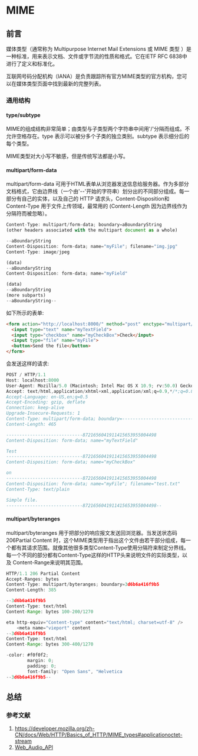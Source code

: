 # MIME

## 前言

媒体类型（通常称为 Multipurpose Internet Mail Extensions 或 MIME 类型 ）是一种标准，用来表示文档、文件或字节流的性质和格式。它在IETF RFC 6838中进行了定义和标准化。

互联网号码分配机构（IANA）是负责跟踪所有官方MIME类型的官方机构，您可以在媒体类型页面中找到最新的完整列表。

### 通用结构

#### type/subtype

MIME的组成结构非常简单；由类型与子类型两个字符串中间用'/'分隔而组成。不允许空格存在。type 表示可以被分多个子类的独立类别。subtype 表示细分后的每个类型。

MIME类型对大小写不敏感，但是传统写法都是小写。

#### multipart/form-data

multipart/form-data 可用于HTML表单从浏览器发送信息给服务器。作为多部分文档格式，它由边界线（一个由'--'开始的字符串）划分出的不同部分组成。每一部分有自己的实体，以及自己的 HTTP 请求头，Content-Disposition和 Content-Type 用于文件上传领域，最常用的 (Content-Length 因为边界线作为分隔符而被忽略）。

```js
Content-Type: multipart/form-data; boundary=aBoundaryString
(other headers associated with the multipart document as a whole)

--aBoundaryString
Content-Disposition: form-data; name="myFile"; filename="img.jpg"
Content-Type: image/jpeg

(data)
--aBoundaryString
Content-Disposition: form-data; name="myField"

(data)
--aBoundaryString
(more subparts)
--aBoundaryString--
```

如下所示的表单:

```html
<form action="http://localhost:8000/" method="post" enctype="multipart/form-data">
  <input type="text" name="myTextField">
  <input type="checkbox" name="myCheckBox">Check</input>
  <input type="file" name="myFile">
  <button>Send the file</button>
</form>
```

会发送这样的请求:

```js
POST / HTTP/1.1
Host: localhost:8000
User-Agent: Mozilla/5.0 (Macintosh; Intel Mac OS X 10.9; rv:50.0) Gecko/20100101 Firefox/50.0
Accept: text/html,application/xhtml+xml,application/xml;q=0.9,*/*;q=0.8
Accept-Language: en-US,en;q=0.5
Accept-Encoding: gzip, deflate
Connection: keep-alive
Upgrade-Insecure-Requests: 1
Content-Type: multipart/form-data; boundary=---------------------------8721656041911415653955004498
Content-Length: 465

-----------------------------8721656041911415653955004498
Content-Disposition: form-data; name="myTextField"

Test
-----------------------------8721656041911415653955004498
Content-Disposition: form-data; name="myCheckBox"

on
-----------------------------8721656041911415653955004498
Content-Disposition: form-data; name="myFile"; filename="test.txt"
Content-Type: text/plain

Simple file.
-----------------------------8721656041911415653955004498--
```

#### multipart/byteranges

multipart/byteranges 用于把部分的响应报文发送回浏览器。当发送状态码206Partial Content 时，这个MIME类型用于指出这个文件由若干部分组成，每一个都有其请求范围。就像其他很多类型Content-Type使用分隔符来制定分界线。每一个不同的部分都有Content-Type这样的HTTP头来说明文件的实际类型，以及 Content-Range来说明其范围。

```js
HTTP/1.1 206 Partial Content
Accept-Ranges: bytes
Content-Type: multipart/byteranges; boundary=3d6b6a416f9b5
Content-Length: 385

--3d6b6a416f9b5
Content-Type: text/html
Content-Range: bytes 100-200/1270

eta http-equiv="Content-type" content="text/html; charset=utf-8" />
    <meta name="vieport" content
--3d6b6a416f9b5
Content-Type: text/html
Content-Range: bytes 300-400/1270

-color: #f0f0f2;
        margin: 0;
        padding: 0;
        font-family: "Open Sans", "Helvetica
--3d6b6a416f9b5--
```

## 总结

### 参考文献

1. <https://developer.mozilla.org/zh-CN/docs/Web/HTTP/Basics_of_HTTP/MIME_types#applicationoctet-stream>
2. [Web_Audio_API](https://developer.mozilla.org/zh-CN/docs/Web/API/Web_Audio_API/Using_Web_Audio_API)
